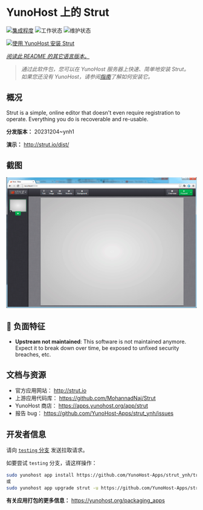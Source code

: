 <!--
注意：此 README 由 <https://github.com/YunoHost/apps/tree/master/tools/readme_generator> 自动生成
请勿手动编辑。
-->

# YunoHost 上的 Strut

[![集成程度](https://dash.yunohost.org/integration/strut.svg)](https://dash.yunohost.org/appci/app/strut) ![工作状态](https://ci-apps.yunohost.org/ci/badges/strut.status.svg) ![维护状态](https://ci-apps.yunohost.org/ci/badges/strut.maintain.svg)

[![使用 YunoHost 安装 Strut](https://install-app.yunohost.org/install-with-yunohost.svg)](https://install-app.yunohost.org/?app=strut)

*[阅读此 README 的其它语言版本。](./ALL_README.md)*

> *通过此软件包，您可以在 YunoHost 服务器上快速、简单地安装 Strut。*  
> *如果您还没有 YunoHost，请参阅[指南](https://yunohost.org/install)了解如何安装它。*

## 概况

Strut is a simple, online editor that doesn't even require registration to operate. Everything you do is recoverable and re-usable.

**分发版本：** 20231204~ynh1

**演示：** <http://strut.io/dist/>

## 截图

![Strut 的截图](./doc/screenshots/screenshot.gif)

## :red_circle: 负面特征

- **Upstream not maintained**: This software is not maintained anymore. Expect it to break down over time, be exposed to unfixed security breaches, etc.

## 文档与资源

- 官方应用网站： <http://strut.io>
- 上游应用代码库： <https://github.com/MohannadNaj/Strut>
- YunoHost 商店： <https://apps.yunohost.org/app/strut>
- 报告 bug： <https://github.com/YunoHost-Apps/strut_ynh/issues>

## 开发者信息

请向 [`testing` 分支](https://github.com/YunoHost-Apps/strut_ynh/tree/testing) 发送拉取请求。

如要尝试 `testing` 分支，请这样操作：

```bash
sudo yunohost app install https://github.com/YunoHost-Apps/strut_ynh/tree/testing --debug
或
sudo yunohost app upgrade strut -u https://github.com/YunoHost-Apps/strut_ynh/tree/testing --debug
```

**有关应用打包的更多信息：** <https://yunohost.org/packaging_apps>
